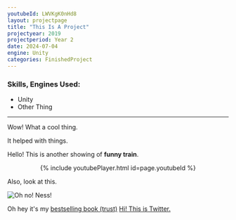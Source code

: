 ```yaml
---
youtubeId: LWVKgK0nHd8
layout: projectpage
title: "This Is A Project"
projectyear: 2019
projectperiod: Year 2
date: 2024-07-04
engine: Unity
categories: FinishedProject
---
```

### Skills, Engines Used: 

- Unity
- Other Thing

---

Wow! What a cool thing.

It helped with things.

Hello! This is another showing of **funny train**.

<center>{% include youtubePlayer.html id=page.youtubeId %}</center>



Also, look at this.

![Oh no! Ness!](/zd2hortontest.github.io/assets/img/NessMeme.png)


Oh hey it's my [bestselling book (trust)](/ProjectPages/hi.txt)
[Hi! This is Twitter.](https://x.com/home)